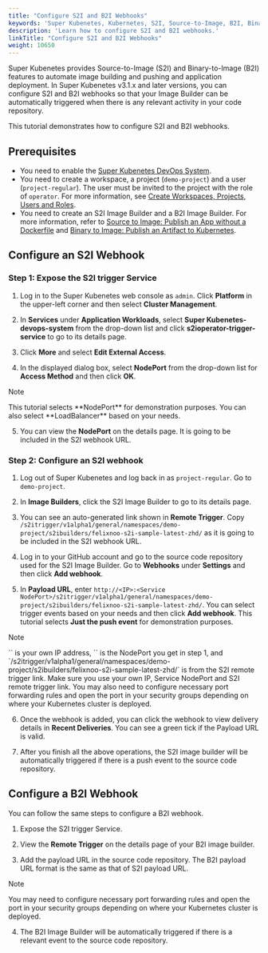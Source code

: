 ```yaml
---
title: "Configure S2I and B2I Webhooks"
keywords: 'Super Kubenetes, Kubernetes, S2I, Source-to-Image, B2I, Binary-to-Image, Webhook'
description: 'Learn how to configure S2I and B2I webhooks.'
linkTitle: "Configure S2I and B2I Webhooks"
weight: 10650
---
```


Super Kubenetes provides Source-to-Image (S2I) and Binary-to-Image (B2I) features to  automate image building and pushing and application deployment. In Super Kubenetes v3.1.x and later versions, you can configure S2I and B2I webhooks so that your Image Builder can be automatically triggered when there is any relevant activity in your code repository.

This tutorial demonstrates how to configure S2I and B2I webhooks.

## Prerequisites

- You need to enable the [Super Kubenetes DevOps System](../../../pluggable-components/devops/).
- You need to create a workspace, a project (`demo-project`) and a user (`project-regular`). The user must be invited to the project with the role of `operator`. For more information, see [Create Workspaces, Projects, Users and Roles](../../../quick-start/create-workspace-and-project/).
- You need to create an S2I Image Builder and a B2I Image Builder. For more information, refer to [Source to Image: Publish an App without a Dockerfile](../source-to-image/) and [Binary to Image: Publish an Artifact to Kubernetes](../binary-to-image/).

## Configure an S2I Webhook

### Step 1: Expose the S2I trigger Service

1. Log in to the Super Kubenetes web console as `admin`. Click **Platform** in the upper-left corner and then select **Cluster Management**.

2. In **Services** under **Application Workloads**, select **Super Kubenetes-devops-system** from the drop-down list and click **s2ioperator-trigger-service** to go to its details page.

3. Click **More** and select **Edit External Access**.

4. In the displayed dialog box, select **NodePort** from the drop-down list for **Access Method** and then click **OK**.

  <div className="notices note">
    <p>Note</p>
    <div>
      This tutorial selects **NodePort** for demonstration purposes. You can also select **LoadBalancer** based on your needs.
    </div>
  </div>

5. You can view the **NodePort** on the details page. It is going to be included in the S2I webhook URL.

### Step 2: Configure an S2I webhook

1. Log out of Super Kubenetes and log back in as `project-regular`. Go to `demo-project`.

2. In **Image Builders**, click the S2I Image Builder to go to its details page.

3. You can see an auto-generated link shown in **Remote Trigger**. Copy `/s2itrigger/v1alpha1/general/namespaces/demo-project/s2ibuilders/felixnoo-s2i-sample-latest-zhd/` as it is going to be included in the S2I webhook URL.

4. Log in to your GitHub account and go to the source code repository used for the S2I Image Builder. Go to **Webhooks** under **Settings** and then click **Add webhook**.

5. In **Payload URL**, enter `http://<IP>:<Service NodePort>/s2itrigger/v1alpha1/general/namespaces/demo-project/s2ibuilders/felixnoo-s2i-sample-latest-zhd/`. You can select trigger events based on your needs and then click **Add webhook**. This tutorial selects **Just the push event** for demonstration purposes.

  <div className="notices note">
    <p>Note</p>
    <div>
      `<IP>` is your own IP address, `<Service NodePort>` is the NodePort you get in step 1, and `/s2itrigger/v1alpha1/general/namespaces/demo-project/s2ibuilders/felixnoo-s2i-sample-latest-zhd/` is from the S2I remote trigger link. Make sure you use your own IP, Service NodePort and S2I remote trigger link. You may also need to configure necessary port forwarding rules and open the port in your security groups depending on where your Kubernetes cluster is deployed.
    </div>
  </div>

6. Once the webhook is added, you can click the webhook to view delivery details in **Recent Deliveries**. You can see a green tick if the Payload URL is valid.

7. After you finish all the above operations, the S2I image builder will be automatically triggered if there is a push event to the source code repository.

## Configure a B2I Webhook

You can follow the same steps to configure a B2I webhook.

1. Expose the S2I trigger Service.

2. View the **Remote Trigger** on the details page of your B2I image builder.

3. Add the payload URL in the source code repository. The B2I payload URL format is the same as that of S2I payload URL.

  <div className="notices note">
    <p>Note</p>
    <div>
      You may need to configure necessary port forwarding rules and open the port in your security groups depending on where your Kubernetes cluster is deployed.
    </div>
  </div>

4. The B2I Image Builder will be automatically triggered if there is a relevant event to the source code repository.




